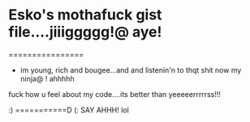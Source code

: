 # Esko's mothafuck gist file....jiiiggggg!@ aye!
================


- im young, rich and bougee...and and listenin'n to thqt shit now my ninja@ !  ahhhhh

fuck how u feel about my code....its better than yeeeeerrrrrss!!!


:) ===========D  (: SAY AHHH! lol